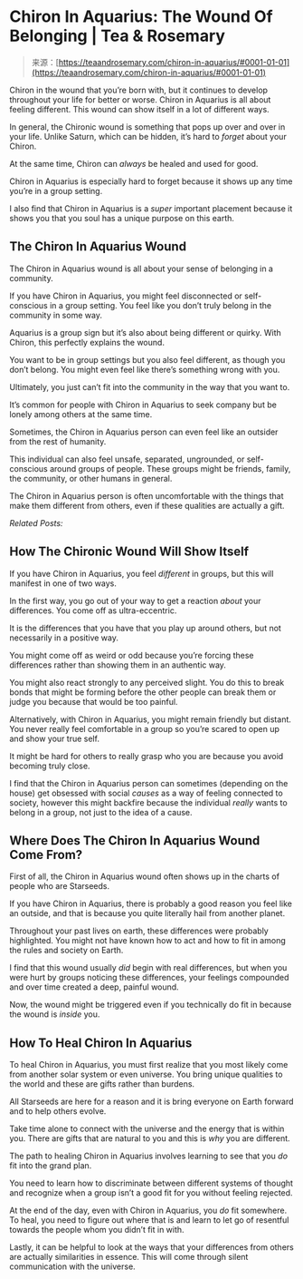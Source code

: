 <!--yml
category: 未分类
date: 2024-06-12 18:22:35
-->

# Chiron In Aquarius: The Wound Of Belonging | Tea & Rosemary

> 来源：[https://teaandrosemary.com/chiron-in-aquarius/#0001-01-01](https://teaandrosemary.com/chiron-in-aquarius/#0001-01-01)

Chiron in the wound that you’re born with, but it continues to develop throughout your life for better or worse. Chiron in Aquarius is all about feeling different. This wound can show itself in a lot of different ways.

In general, the Chironic wound is something that pops up over and over in your life. Unlike Saturn, which can be hidden, it’s hard to *forget* about your Chiron.

At the same time, Chiron can *always* be healed and used for good.

Chiron in Aquarius is especially hard to forget because it shows up any time you’re in a group setting.

I also find that Chiron in Aquarius is a *super* important placement because it shows you that you soul has a unique purpose on this earth.

## The Chiron In Aquarius Wound

The Chiron in Aquarius wound is all about your sense of belonging in a community.

If you have Chiron in Aquarius, you might feel disconnected or self-conscious in a group setting. You feel like you don’t truly belong in the community in some way.

Aquarius is a group sign but it’s also about being different or quirky. With Chiron, this perfectly explains the wound.

You want to be in group settings but you also feel different, as though you don’t belong. You might even feel like there’s something wrong with you.

Ultimately, you just can’t fit into the community in the way that you want to.

It’s common for people with Chiron in Aquarius to seek company but be lonely among others at the same time.

Sometimes, the Chiron in Aquarius person can even feel like an outsider from the rest of humanity.

This individual can also feel unsafe, separated, ungrounded, or self-conscious around groups of people. These groups might be friends, family, the community, or other humans in general.

The Chiron in Aquarius person is often uncomfortable with the things that make them different from others, even if these qualities are actually a gift.

*Related Posts:*

## How The Chironic Wound Will Show Itself

If you have Chiron in Aquarius, you feel *different* in groups, but this will manifest in one of two ways.

In the first way, you go out of your way to get a reaction *about* your differences. You come off as ultra-eccentric.

It is the differences that you have that you play up around others, but not necessarily in a positive way.

You might come off as weird or odd because you’re forcing these differences rather than showing them in an authentic way.

You might also react strongly to any perceived slight. You do this to break bonds that might be forming before the other people can break them or judge you because that would be too painful.

Alternatively, with Chiron in Aquarius, you might remain friendly but distant. You never really feel comfortable in a group so you’re scared to open up and show your true self.

It might be hard for others to really grasp who you are because you avoid becoming truly close.

I find that the Chiron in Aquarius person can sometimes (depending on the house) get obsessed with social *causes* as a way of feeling connected to society, however this might backfire because the individual *really* wants to belong in a group, not just to the idea of a cause.

## Where Does The Chiron In Aquarius Wound Come From?

First of all, the Chiron in Aquarius wound often shows up in the charts of people who are Starseeds.

If you have Chiron in Aquarius, there is probably a good reason you feel like an outside, and that is because you quite literally hail from another planet.

Throughout your past lives on earth, these differences were probably highlighted. You might not have known how to act and how to fit in among the rules and society on Earth.

I find that this wound usually *did* begin with real differences, but when you were hurt by groups noticing these differences, your feelings compounded and over time created a deep, painful wound.

Now, the wound might be triggered even if you technically do fit in because the wound is *inside* you.

## How To Heal Chiron In Aquarius

To heal Chiron in Aquarius, you must first realize that you most likely come from another solar system or even universe. You bring unique qualities to the world and these are gifts rather than burdens.

All Starseeds are here for a reason and it is bring everyone on Earth forward and to help others evolve.

Take time alone to connect with the universe and the energy that is within you. There are gifts that are natural to you and this is *why* you are different.

The path to healing Chiron in Aquarius involves learning to see that you *do* fit into the grand plan.

You need to learn how to discriminate between different systems of thought and recognize when a group isn’t a good fit for you without feeling rejected.

At the end of the day, even with Chiron in Aquarius, you *do* fit somewhere. To heal, you need to figure out where that is and learn to let go of resentful towards the people whom you didn’t fit in with.

Lastly, it can be helpful to look at the ways that your differences from others are actually similarities in essence. This will come through silent communication with the universe.